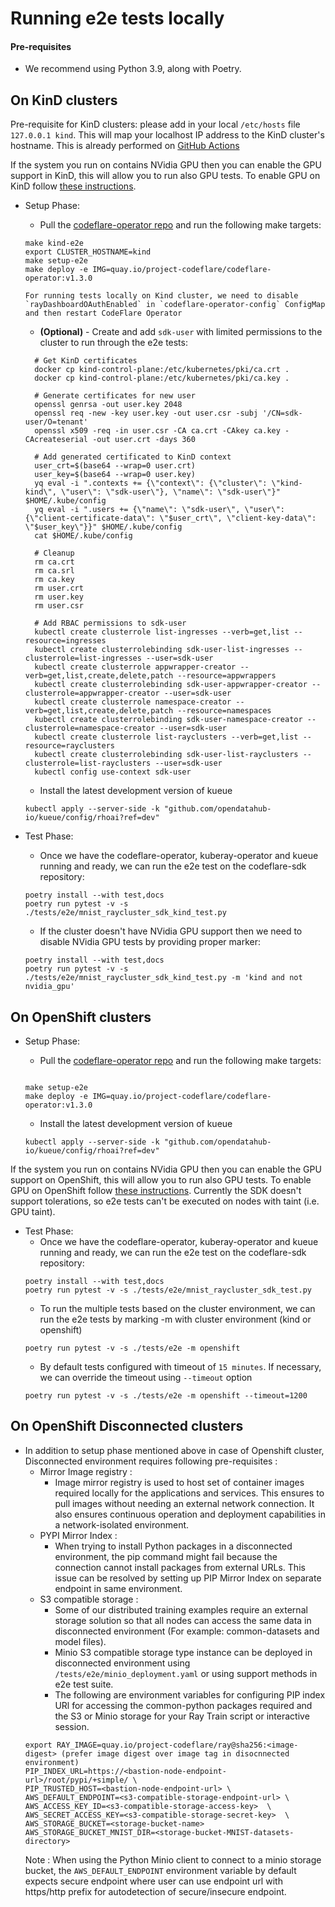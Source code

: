 # Running e2e tests locally
#### Pre-requisites
- We recommend using Python 3.9, along with Poetry.

## On KinD clusters
Pre-requisite for KinD clusters: please add in your local `/etc/hosts` file `127.0.0.1 kind`. This will map your localhost IP address to the KinD cluster's hostname. This is already performed on [GitHub Actions](https://github.com/project-codeflare/codeflare-common/blob/1edd775e2d4088a5a0bfddafb06ff3a773231c08/github-actions/kind/action.yml#L70-L72)

If the system you run on contains NVidia GPU then you can enable the GPU support in KinD, this will allow you to run also GPU tests.
To enable GPU on KinD follow [these instructions](https://www.substratus.ai/blog/kind-with-gpus).

- Setup Phase:
  - Pull the [codeflare-operator repo](https://github.com/project-codeflare/codeflare-operator) and run the following make targets:
  ```
  make kind-e2e
  export CLUSTER_HOSTNAME=kind
  make setup-e2e
  make deploy -e IMG=quay.io/project-codeflare/codeflare-operator:v1.3.0

  For running tests locally on Kind cluster, we need to disable `rayDashboardOAuthEnabled` in `codeflare-operator-config` ConfigMap and then restart CodeFlare Operator
  ```

  - **(Optional)** - Create and add `sdk-user` with limited permissions to the cluster to run through the e2e tests:
  ```
    # Get KinD certificates
    docker cp kind-control-plane:/etc/kubernetes/pki/ca.crt .
    docker cp kind-control-plane:/etc/kubernetes/pki/ca.key .

    # Generate certificates for new user
    openssl genrsa -out user.key 2048
    openssl req -new -key user.key -out user.csr -subj '/CN=sdk-user/O=tenant'
    openssl x509 -req -in user.csr -CA ca.crt -CAkey ca.key -CAcreateserial -out user.crt -days 360

    # Add generated certificated to KinD context
    user_crt=$(base64 --wrap=0 user.crt)
    user_key=$(base64 --wrap=0 user.key)
    yq eval -i ".contexts += {\"context\": {\"cluster\": \"kind-kind\", \"user\": \"sdk-user\"}, \"name\": \"sdk-user\"}" $HOME/.kube/config
    yq eval -i ".users += {\"name\": \"sdk-user\", \"user\": {\"client-certificate-data\": \"$user_crt\", \"client-key-data\": \"$user_key\"}}" $HOME/.kube/config
    cat $HOME/.kube/config

    # Cleanup
    rm ca.crt
    rm ca.srl
    rm ca.key
    rm user.crt
    rm user.key
    rm user.csr

    # Add RBAC permissions to sdk-user
    kubectl create clusterrole list-ingresses --verb=get,list --resource=ingresses
    kubectl create clusterrolebinding sdk-user-list-ingresses --clusterrole=list-ingresses --user=sdk-user
    kubectl create clusterrole appwrapper-creator --verb=get,list,create,delete,patch --resource=appwrappers
    kubectl create clusterrolebinding sdk-user-appwrapper-creator --clusterrole=appwrapper-creator --user=sdk-user
    kubectl create clusterrole namespace-creator --verb=get,list,create,delete,patch --resource=namespaces
    kubectl create clusterrolebinding sdk-user-namespace-creator --clusterrole=namespace-creator --user=sdk-user
    kubectl create clusterrole list-rayclusters --verb=get,list --resource=rayclusters
    kubectl create clusterrolebinding sdk-user-list-rayclusters --clusterrole=list-rayclusters --user=sdk-user
    kubectl config use-context sdk-user

  ```

  - Install the latest development version of kueue
  ```
  kubectl apply --server-side -k "github.com/opendatahub-io/kueue/config/rhoai?ref=dev"
  ```

- Test Phase:
   - Once we have the codeflare-operator, kuberay-operator and kueue running and ready, we can run the e2e test on the codeflare-sdk repository:
  ```
  poetry install --with test,docs
  poetry run pytest -v -s ./tests/e2e/mnist_raycluster_sdk_kind_test.py
  ```
   - If the cluster doesn't have NVidia GPU support then we need to disable NVidia GPU tests by providing proper marker:
  ```
  poetry install --with test,docs
  poetry run pytest -v -s ./tests/e2e/mnist_raycluster_sdk_kind_test.py -m 'kind and not nvidia_gpu'
  ```


## On OpenShift clusters
- Setup Phase:
  - Pull the [codeflare-operator repo](https://github.com/project-codeflare/codeflare-operator) and run the following make targets:
  ```

  make setup-e2e
  make deploy -e IMG=quay.io/project-codeflare/codeflare-operator:v1.3.0
  ```

  - Install the latest development version of kueue
  ```
  kubectl apply --server-side -k "github.com/opendatahub-io/kueue/config/rhoai?ref=dev"
  ```

If the system you run on contains NVidia GPU then you can enable the GPU support on OpenShift, this will allow you to run also GPU tests.
To enable GPU on OpenShift follow [these instructions](https://docs.nvidia.com/datacenter/cloud-native/openshift/latest/introduction.html).
Currently the SDK doesn't support tolerations, so e2e tests can't be executed on nodes with taint (i.e. GPU taint).

- Test Phase:
   - Once we have the codeflare-operator, kuberay-operator and kueue running and ready, we can run the e2e test on the codeflare-sdk repository:
  ```
  poetry install --with test,docs
  poetry run pytest -v -s ./tests/e2e/mnist_raycluster_sdk_test.py
  ```
  - To run the multiple tests based on the cluster environment, we can run the e2e tests by marking -m with cluster environment (kind or openshift)
  ```
  poetry run pytest -v -s ./tests/e2e -m openshift
  ```
  - By default tests configured with timeout of `15 minutes`. If necessary, we can override the timeout using `--timeout` option
  ```
  poetry run pytest -v -s ./tests/e2e -m openshift --timeout=1200
  ```

## On OpenShift Disconnected clusters

- In addition to setup phase mentioned above in case of Openshift cluster, Disconnected environment requires following pre-requisites :
   - Mirror Image registry :
     - Image mirror registry is used to host set of container images required locally for the applications and services. This ensures to pull images without needing an external network connection. It also ensures continuous operation and deployment capabilities in a network-isolated environment.
   - PYPI Mirror Index :
     - When trying to install Python packages in a disconnected environment, the pip command might fail because the connection cannot install packages from external URLs. This issue can be resolved by setting up PIP Mirror Index on separate endpoint in same environment.
   - S3 compatible storage :
     - Some of our distributed training examples require an external storage solution so that all nodes can access the same data in disconnected environment (For example: common-datasets and model files).
     - Minio S3 compatible storage type instance can be deployed in disconnected environment using `/tests/e2e/minio_deployment.yaml` or using support methods in e2e test suite.
     - The following are environment variables for configuring PIP index URl for accessing the common-python packages required and the S3 or Minio storage for your Ray Train script or interactive session.
    ```
    export RAY_IMAGE=quay.io/project-codeflare/ray@sha256:<image-digest> (prefer image digest over image tag in disocnnected environment)
    PIP_INDEX_URL=https://<bastion-node-endpoint-url>/root/pypi/+simple/ \
    PIP_TRUSTED_HOST=<bastion-node-endpoint-url> \
    AWS_DEFAULT_ENDPOINT=<s3-compatible-storage-endpoint-url> \
    AWS_ACCESS_KEY_ID=<s3-compatible-storage-access-key>  \
    AWS_SECRET_ACCESS_KEY=<s3-compatible-storage-secret-key>  \
    AWS_STORAGE_BUCKET=<storage-bucket-name>
    AWS_STORAGE_BUCKET_MNIST_DIR=<storage-bucket-MNIST-datasets-directory>
    ```
    Note : When using the Python Minio client to connect to a minio storage bucket, the `AWS_DEFAULT_ENDPOINT` environment variable by default expects secure endpoint where user can use endpoint url with https/http prefix for autodetection of secure/insecure endpoint.

